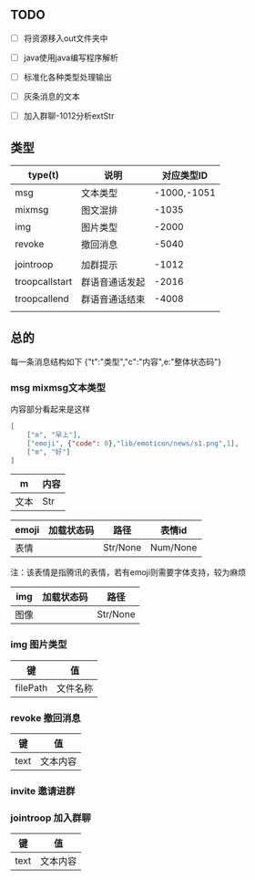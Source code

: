 ## TODO

- [ ] 将资源移入out文件夹中
- [ ] java使用java编写程序解析
- [ ] 标准化各种类型处理输出
- [ ] 灰条消息的文本
- [ ] 加入群聊-1012分析extStr



## 类型

| type(t)        | 说明           | 对应类型ID  |
| -------------- | -------------- | ----------- |
| msg            | 文本类型       | -1000,-1051 |
| mixmsg         | 图文混排       | -1035       |
| img            | 图片类型       | -2000       |
| revoke         | 撤回消息       | -5040       |
|                |                |             |
| jointroop      | 加群提示       | -1012       |
| troopcallstart | 群语音通话发起 | -2016       |
| troopcallend   | 群语音通话结束 | -4008       |
|                |                |             |



## 总的

每一条消息结构如下
{"t":"类型","c":"内容",e:"整体状态码"}



### msg mixmsg文本类型

内容部分看起来是这样

```json
[
    ["m", "早上"],
 	["emoji", {"code": 0},"lib/emoticon/news/s1.png",1],
    ["m", "好"]
]
```



| m    | 内容 |
| ---- | ---- |
| 文本 | Str  |

| emoji | 加载状态码 | 路径     | 表情id   |
| ----- | ---------- | -------- | -------- |
| 表情  |            | Str/None | Num/None |

注：该表情是指腾讯的表情，若有emoji则需要字体支持，较为麻烦

| img  | 加载状态码 | 路径     |
| ---- | ---------- | -------- |
| 图像 |            | Str/None |

### img  图片类型

| 键       | 值       |
| -------- | -------- |
| filePath | 文件名称 |

### revoke  撤回消息

| 键   | 值       |
| ---- | -------- |
| text | 文本内容 |

### invite  邀请进群



### jointroop  加入群聊

| 键   | 值       |
| ---- | -------- |
| text | 文本内容 |

